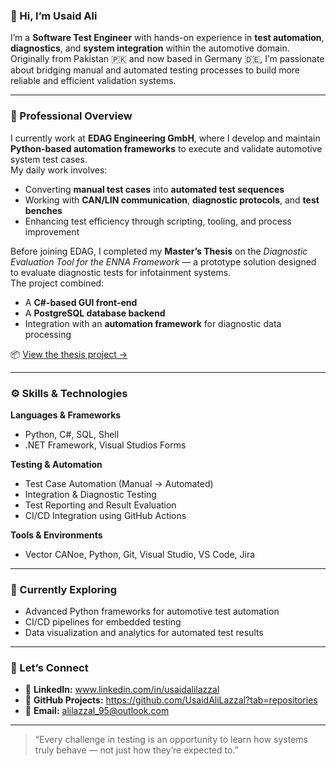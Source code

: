 ### 👋 Hi, I’m Usaid Ali

I’m a **Software Test Engineer** with hands-on experience in **test automation**, **diagnostics**, and **system integration** within the automotive domain.  
Originally from Pakistan 🇵🇰 and now based in Germany 🇩🇪, I’m passionate about bridging manual and automated testing processes to build more reliable and efficient validation systems.

---

### 🚗 Professional Overview

I currently work at **EDAG Engineering GmbH**, where I develop and maintain **Python-based automation frameworks** to execute and validate automotive system test cases.  
My daily work involves:
- Converting **manual test cases** into **automated test sequences**  
- Working with **CAN/LIN communication**, **diagnostic protocols**, and **test benches**  
- Enhancing test efficiency through scripting, tooling, and process improvement  

Before joining EDAG, I completed my **Master’s Thesis** on the *Diagnostic Evaluation Tool for the ENNA Framework* — a prototype solution designed to evaluate diagnostic tests for infotainment systems.  
The project combined:
- A **C#-based GUI front-end**  
- A **PostgreSQL database backend**  
- Integration with an **automation framework** for diagnostic data processing  

📦 [View the thesis project →](https://github.com/AliLazaal/Master_Thesis)

---

### ⚙️ Skills & Technologies

**Languages & Frameworks**  
- Python, C#, SQL, Shell  
- .NET Framework, Visual Studios Forms  

**Testing & Automation**  
- Test Case Automation (Manual → Automated)  
- Integration & Diagnostic Testing  
- Test Reporting and Result Evaluation  
- CI/CD Integration using GitHub Actions  


**Tools & Environments**  
- Vector CANoe, Python, Git, Visual Studio, VS Code, Jira  

---

### 🌱 Currently Exploring
- Advanced Python frameworks for automotive test automation  
- CI/CD pipelines for embedded testing  
- Data visualization and analytics for automated test results  

---

### 💬 Let’s Connect
- 💼 **LinkedIn:** www.linkedin.com/in/usaidalilazzal
- 🧠 **GitHub Projects:** https://github.com/UsaidAliLazzal?tab=repositories
- 📧 **Email:** alilazzal_95@outlook.com

---

> “Every challenge in testing is an opportunity to learn how systems truly behave — not just how they’re expected to.”
